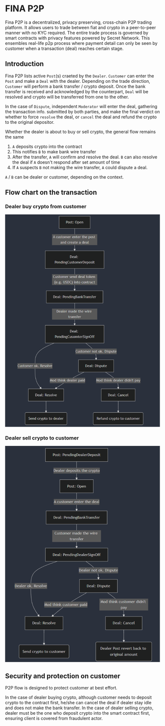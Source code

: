 # FINA P2P

Fina P2P is a decentralized, privacy preserving, cross-chain P2P trading platform. It allows users to trade between fiat and crypto in a peer-to-peer manner with no KYC required. The entire trade process is governed by smart contracts with privacy features powered by Secret Network. This ensembles real-life p2p process where payment detail can only be seen by customer when a transaction (deal) reaches certain stage.

## Introduction

Fina P2P lists active `Post`(s) craeted by the `Dealer`. `Customer` can enter the `Post` and make a `Deal` with the dealer. Depending on the trade direction, `Customer` will perform a bank transfer / crypto deposit. Once the bank transfer is received and acknowledged by the counterpart, `Deal` will be resolved and crypto will be transferred from one to the other.

In the case of `Dispute`, independent `Moderator` will enter the deal, gathering the transaction info. submitted by both parties, and make the final verdict on whether to force `resolve` the deal, or `cancel` the deal and refund the crypto to the original depositor.

Whether the dealer is about to buy or sell crypto, the general flow remains the same
1. `A` deposits crypto into the contract
2. This notifies `B` to make bank wire transfer
3. After the transfer, `A` will confirm and resolve the deal. `B` can also resolve the deal if `A` doesn't respond after set amount of time
4. If `A` suspects `B` not making the wire transfer, `A` could dispute a deal.

`A` / `B` can be dealer or customer, depending on the context.

## Flow chart on the transaction

### Dealer buy crypto from customer

![Dealer buying crypto](dealer_buy_crypto.png)

### Dealer sell crypto to customer

![Dealer selling crypto](dealer_sell_crypto.png)

## Security and protection on customer

P2P flow is designed to protect customer at best effort.

In the case of dealer buying crypto, although customer needs to deposit crypto to the contract first, he/she can cancel the deal if dealer stay idle and does not make the bank transfer. In the case of dealer selling crypto, dealer must be the one who deposit crypto into the smart contract first, ensuring client is covered from fraudulent actor.